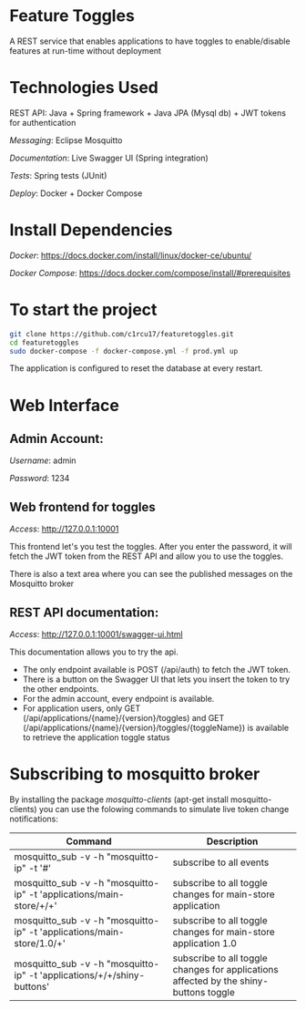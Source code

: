 # Feature Toggles
A REST service that enables applications to have toggles to enable/disable features at run-time without deployment

# Technologies Used

REST API: Java + Spring framework + Java JPA (Mysql db) + JWT tokens for authentication

*Messaging*: Eclipse Mosquitto

*Documentation*: Live Swagger UI (Spring integration)

*Tests*: Spring tests (JUnit)

*Deploy*: Docker + Docker Compose

# Install Dependencies

*Docker*:
https://docs.docker.com/install/linux/docker-ce/ubuntu/

*Docker Compose*:
https://docs.docker.com/compose/install/#prerequisites

# To start the project

```sh
git clone https://github.com/c1rcu17/featuretoggles.git
cd featuretoggles
sudo docker-compose -f docker-compose.yml -f prod.yml up
```

The application is configured to reset the database at every restart.

# Web Interface

## Admin Account:

*Username*: admin

*Password*: 1234

## Web frontend for toggles
*Access*: http://127.0.0.1:10001

This frontend let's you test the toggles. After you enter the password, it will fetch the JWT token from the REST API and allow you to use the toggles.

There is also a text area where you can see the published messages on the Mosquitto broker

## REST API documentation:
*Access*: http://127.0.0.1:10001/swagger-ui.html

This documentation allows you to try the api.

* The only endpoint available is POST (/api/auth) to fetch the JWT token.
* There is a button on the Swagger UI that lets you insert the token to try the other endpoints.
* For the admin account, every endpoint is available.
* For application users, only GET (/api/applications/{name}/{version}/toggles) and GET (/api/applications/{name}/{version}/toggles/{toggleName}) is available to retrieve the application toggle status

# Subscribing to mosquitto broker

By installing the package *mosquitto-clients* (apt-get install mosquitto-clients) you can use the folowing commands to simulate live token change notifications:


| Command | Description |
| ------------- | ------------- |
| mosquitto_sub -v -h "mosquitto-ip" -t '#' | subscribe to all events |
| mosquitto_sub -v -h "mosquitto-ip" -t 'applications/main-store/+/+' | subscribe to all toggle changes for main-store application |
| mosquitto_sub -v -h "mosquitto-ip" -t 'applications/main-store/1.0/+' | subscribe to all toggle changes for main-store application 1.0 |
| mosquitto_sub -v -h "mosquitto-ip" -t 'applications/+/+/shiny-buttons' | subscribe to all toggle changes for applications affected by the shiny-buttons toggle |
